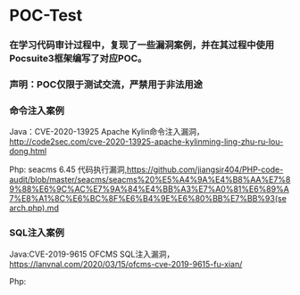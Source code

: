 # POC-Test
### 在学习代码审计过程中，复现了一些漏洞案例，并在其过程中使用Pocsuite3框架编写了对应POC。
### 声明：POC仅限于测试交流，严禁用于非法用途
### 命令注入案例
Java：CVE-2020-13925 Apache Kylin命令注入漏洞，http://code2sec.com/cve-2020-13925-apache-kylinming-ling-zhu-ru-lou-dong.html

Php: seacms 6.45 代码执行漏洞,https://github.com/jiangsir404/PHP-code-audit/blob/master/seacms/seacms%20%E5%A4%9A%E4%B8%AA%E7%89%88%E6%9C%AC%E7%9A%84%E4%BB%A3%E7%A0%81%E6%89%A7%E8%A1%8C%E6%BC%8F%E6%B4%9E%E6%80%BB%E7%BB%93(search.php).md

### SQL注入案例
Java:CVE-2019-9615 OFCMS SQL注入漏洞，https://lanvnal.com/2020/03/15/ofcms-cve-2019-9615-fu-xian/

Php: